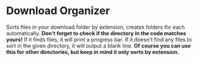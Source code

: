 # Download Organizer
Sorts files in your download folder by extension, creates folders for each automatically.
**Don't forget to check if the directory in the code matches yours!**
If it finds files, it will print a progress bar.
If it doesn't find any files to sort in the given directory, it will output a blank line.
**Of course you can use this for other directories, but keep in mind it only sorts by extension.**
